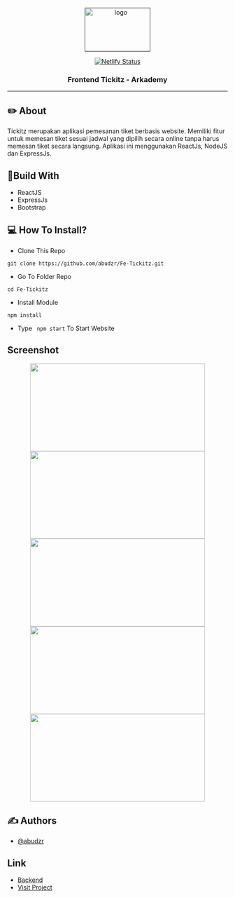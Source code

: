 <p align="center">
  <a href="" rel="noopener">
 <img width=150px height=100px src="https://user-images.githubusercontent.com/68935056/117759079-5ef0d700-b24d-11eb-93ed-bad6dc95a10e.png" alt="logo"></a>
</p>

<div align="center">
  
[![Netlify Status](https://api.netlify.com/api/v1/badges/f4eec393-bcbf-4acf-a47a-879b1ecdcd56/deploy-status)](https://tickitzaps.netlify.app)

</div>
<h3 align="center">Frontend Tickitz - Arkademy</h3>

---

## ✏️ About

Tickitz merupakan aplikasi pemesanan tiket berbasis website. Memiliki fitur untuk memesan tiket sesuai jadwal yang dipilih secara online tanpa harus memesan tiket secara langsung. Aplikasi ini menggunakan ReactJs, NodeJS dan ExpressJs.


## 🔖Build With
- ReactJS
- ExpressJs
- Bootstrap

## 💻 How To Install?
- Clone This Repo
```
git clone https://github.com/abudzr/Fe-Tickitz.git
```
- Go To Folder Repo
```
cd Fe-Tickitz
```
- Install Module
```
npm install
```
- Type ``` npm start``` To Start Website


## Screenshot
<p align="center">
  <span>
    <img width="400" height="200" src="https://user-images.githubusercontent.com/68935056/116301202-faa03300-a7c9-11eb-8e06-20cf29f9d43b.png">   
    <img width="400" height="200" src="https://user-images.githubusercontent.com/68935056/119015691-57ef6480-b9c3-11eb-94f6-82116d47a685.png">   
    <img width="400" height="200" src="https://user-images.githubusercontent.com/68935056/119041919-69476980-b9e1-11eb-828c-6e18c8c0a1d8.PNG">   
    <img width="400" height="200" src="https://user-images.githubusercontent.com/68935056/119041907-651b4c00-b9e1-11eb-837f-43138f8f33a7.PNG">
    <img width="400" height="200" src="https://user-images.githubusercontent.com/68935056/116301715-89ad4b00-a7ca-11eb-8f21-de6f0a457eeb.png">
  </span>
</p>

## ✍️ Authors

- [@abudzr](https://github.com/abudzr)

## Link

- [Backend](https://github.com/abudzr/Week4-RestFulAPI)
- [Visit Project](https://tickitzaps.netlify.app/)
